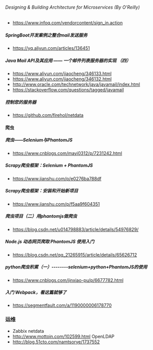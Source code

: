 ###### Designing & Building Architecture for Microservices (By O’Reilly)
- https://www.infoq.com/vendorcontent/sign_in.action

##### SpringBoot开发案例之整合mail发送服务
- https://yq.aliyun.com/articles/136451
##### Java Mail API及其应用 ―― 一个邮件列表服务器的实现 （四）
- https://www.aliyun.com/jiaocheng/346133.html
- https://www.aliyun.com/jiaocheng/346132.html
- http://www.oracle.com/technetwork/java/javamail/index.html
- https://stackoverflow.com/questions/tagged/javamail

##### 控制您的服务器
- https://github.com/firehol/netdata

#### 爬虫
##### 爬虫——Selenium与PhantomJS
- https://www.cnblogs.com/mayi0312/p/7231242.html
##### Scrapy爬虫框架：Selenium + PhantomJS
- https://www.jianshu.com/p/e0276ba788df
#####  Scrapy爬虫框架：安装和开始新项目
- https://www.jianshu.com/p/f5aa9f604351
##### 爬虫项目（二）用phantomjs做爬虫
- https://blog.csdn.net/u014798883/article/details/54976829/
##### Node.js 动态网页爬取 PhantomJS 使用入门
- https://blog.csdn.net/qq_21265915/article/details/65626712
##### python爬虫积累（一）--------selenium+python+PhantomJS的使用
- https://www.cnblogs.com/jinxiao-pu/p/6677782.html
##### 入门 Webpack，看这篇就够了
- https://segmentfault.com/a/1190000006178770


### 运维
- Zabbix netdata
- http://www.mottoin.com/102599.html OpenLDAP 
- http://blog.51cto.com/namtsorye/1737552

